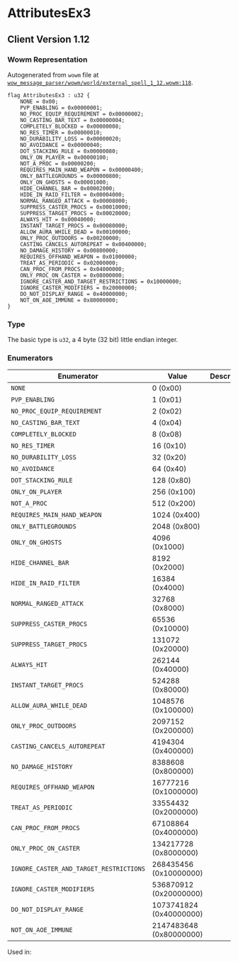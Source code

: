 # AttributesEx3

## Client Version 1.12

### Wowm Representation

Autogenerated from `wowm` file at [`wow_message_parser/wowm/world/external_spell_1_12.wowm:118`](https://github.com/gtker/wow_messages/tree/main/wow_message_parser/wowm/world/external_spell_1_12.wowm#L118).

```rust,ignore
flag AttributesEx3 : u32 {
    NONE = 0x00;
    PVP_ENABLING = 0x00000001;
    NO_PROC_EQUIP_REQUIREMENT = 0x00000002;
    NO_CASTING_BAR_TEXT = 0x00000004;
    COMPLETELY_BLOCKED = 0x00000008;
    NO_RES_TIMER = 0x00000010;
    NO_DURABILITY_LOSS = 0x00000020;
    NO_AVOIDANCE = 0x00000040;
    DOT_STACKING_RULE = 0x00000080;
    ONLY_ON_PLAYER = 0x00000100;
    NOT_A_PROC = 0x00000200;
    REQUIRES_MAIN_HAND_WEAPON = 0x00000400;
    ONLY_BATTLEGROUNDS = 0x00000800;
    ONLY_ON_GHOSTS = 0x00001000;
    HIDE_CHANNEL_BAR = 0x00002000;
    HIDE_IN_RAID_FILTER = 0x00004000;
    NORMAL_RANGED_ATTACK = 0x00008000;
    SUPPRESS_CASTER_PROCS = 0x00010000;
    SUPPRESS_TARGET_PROCS = 0x00020000;
    ALWAYS_HIT = 0x00040000;
    INSTANT_TARGET_PROCS = 0x00080000;
    ALLOW_AURA_WHILE_DEAD = 0x00100000;
    ONLY_PROC_OUTDOORS = 0x00200000;
    CASTING_CANCELS_AUTOREPEAT = 0x00400000;
    NO_DAMAGE_HISTORY = 0x00800000;
    REQUIRES_OFFHAND_WEAPON = 0x01000000;
    TREAT_AS_PERIODIC = 0x02000000;
    CAN_PROC_FROM_PROCS = 0x04000000;
    ONLY_PROC_ON_CASTER = 0x08000000;
    IGNORE_CASTER_AND_TARGET_RESTRICTIONS = 0x10000000;
    IGNORE_CASTER_MODIFIERS = 0x20000000;
    DO_NOT_DISPLAY_RANGE = 0x40000000;
    NOT_ON_AOE_IMMUNE = 0x80000000;
}
```
### Type
The basic type is `u32`, a 4 byte (32 bit) little endian integer.
### Enumerators
| Enumerator | Value  | Description | Comment |
| --------- | -------- | ----------- | ------- |
| `NONE` | 0 (0x00) |  |  |
| `PVP_ENABLING` | 1 (0x01) |  |  |
| `NO_PROC_EQUIP_REQUIREMENT` | 2 (0x02) |  |  |
| `NO_CASTING_BAR_TEXT` | 4 (0x04) |  |  |
| `COMPLETELY_BLOCKED` | 8 (0x08) |  |  |
| `NO_RES_TIMER` | 16 (0x10) |  |  |
| `NO_DURABILITY_LOSS` | 32 (0x20) |  |  |
| `NO_AVOIDANCE` | 64 (0x40) |  |  |
| `DOT_STACKING_RULE` | 128 (0x80) |  |  |
| `ONLY_ON_PLAYER` | 256 (0x100) |  |  |
| `NOT_A_PROC` | 512 (0x200) |  |  |
| `REQUIRES_MAIN_HAND_WEAPON` | 1024 (0x400) |  |  |
| `ONLY_BATTLEGROUNDS` | 2048 (0x800) |  |  |
| `ONLY_ON_GHOSTS` | 4096 (0x1000) |  |  |
| `HIDE_CHANNEL_BAR` | 8192 (0x2000) |  |  |
| `HIDE_IN_RAID_FILTER` | 16384 (0x4000) |  |  |
| `NORMAL_RANGED_ATTACK` | 32768 (0x8000) |  |  |
| `SUPPRESS_CASTER_PROCS` | 65536 (0x10000) |  |  |
| `SUPPRESS_TARGET_PROCS` | 131072 (0x20000) |  |  |
| `ALWAYS_HIT` | 262144 (0x40000) |  |  |
| `INSTANT_TARGET_PROCS` | 524288 (0x80000) |  |  |
| `ALLOW_AURA_WHILE_DEAD` | 1048576 (0x100000) |  |  |
| `ONLY_PROC_OUTDOORS` | 2097152 (0x200000) |  |  |
| `CASTING_CANCELS_AUTOREPEAT` | 4194304 (0x400000) |  |  |
| `NO_DAMAGE_HISTORY` | 8388608 (0x800000) |  |  |
| `REQUIRES_OFFHAND_WEAPON` | 16777216 (0x1000000) |  |  |
| `TREAT_AS_PERIODIC` | 33554432 (0x2000000) |  |  |
| `CAN_PROC_FROM_PROCS` | 67108864 (0x4000000) |  |  |
| `ONLY_PROC_ON_CASTER` | 134217728 (0x8000000) |  |  |
| `IGNORE_CASTER_AND_TARGET_RESTRICTIONS` | 268435456 (0x10000000) |  |  |
| `IGNORE_CASTER_MODIFIERS` | 536870912 (0x20000000) |  |  |
| `DO_NOT_DISPLAY_RANGE` | 1073741824 (0x40000000) |  |  |
| `NOT_ON_AOE_IMMUNE` | 2147483648 (0x80000000) |  |  |

Used in:
